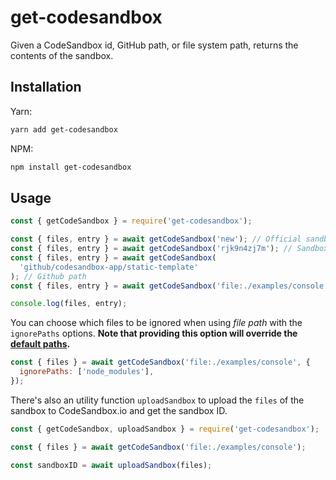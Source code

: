 # get-codesandbox

Given a CodeSandbox id, GitHub path, or file system path, returns the contents of the sandbox.

## Installation

Yarn:

```sh
yarn add get-codesandbox
```

NPM:

```sh
npm install get-codesandbox
```

## Usage

```js
const { getCodeSandbox } = require('get-codesandbox');

const { files, entry } = await getCodeSandbox('new'); // Official sandboxes
const { files, entry } = await getCodeSandbox('rjk9n4zj7m'); // Sandbox ID
const { files, entry } = await getCodeSandbox(
  'github/codesandbox-app/static-template'
); // Github path
const { files, entry } = await getCodeSandbox('file:./examples/console'); // File path

console.log(files, entry);
```

You can choose which files to be ignored when using _file path_ with the `ignorePaths` options. **Note that providing this option will override the [default paths](./ignore-paths.js).**

```js
const { files } = await getCodeSandbox('file:./examples/console', {
  ignorePaths: ['node_modules'],
});
```

There's also an utility function `uploadSandbox` to upload the `files` of the sandbox to CodeSandbox.io and get the sandbox ID.

```js
const { getCodeSandbox, uploadSandbox } = require('get-codesandbox');

const { files } = await getCodeSandbox('file:./examples/console');

const sandboxID = await uploadSandbox(files);
```
